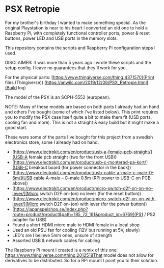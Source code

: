 
# PSX Retropie

For my brother's birthday I wanted to make something special. As the original Playstation is near to his heart I converted an old one to hold a Raspberry Pi, with completely functional controller ports, power & reset buttons, power LED and USB ports in the memory slots.

This repository contains the scripts and Raspberry Pi configuration steps I used.

DISCLAIMER: It was more than 5 years ago I wrote these scripts and the setup config. I leave no guarantees that they'll work for you.

For the physical parts:
[https://www.thingiverse.com/thing:4371570](Print files (Thingiverse))
[https://anwilc.com/2019/12/06/PSX_Retropie.html](Build log)

The model of the PSX is an SCPH-5552 (european). 

NOTE: Many of these models are based on both parts I already had on hand and others I've bought (some of which I've listed below). This print requires you to modify the PSX case itself quite a bit to make them fit (USB ports, cooling fan and more). This is not a straight & easy build but it might make a good start.

These were some of the parts I've bought for this project from a swedish electronics store, some I already had on hand.

- [https://www.electrokit.com/en/product/usb-a-female-pcb-straight/](USB-A female pcb straight (two for the front USB))
- [https://www.electrokit.com/en/product/usb-c-monterad-pa-kort/](USB-C breakout board (for power connector in the back))
- [https://www.electrokit.com/en/product/usb-cable-a-male-c-male-0-5m/](USB cable A-male – C-male 0.5m (RPi power to USB-C on PCB above))
- [https://www.electrokit.com/en/product/micro-switch-d2f-on-on-no-lever/](Micro switch D2F on-(on) no lever (for the reset button))
- [https://www.electrokit.com/en/product/micro-switch-d2f-on-on-with-lever/](Micro switch D2F on-(on) with lever (for the power button))
- [https://japanspelshop.se/index.php?route=product/product&path=185_72_161&product_id=6769](PS1 / PS2 adapter for USB)
- Found a short HDMI micro male to HDMI female in a local shop
- Used an old PSU fan for cooling (12V but running at 5V, slowly)
- LED's are I believe 5mm ones, unsure of strength
- Assorted USB & network cables for cabling

The Raspberry Pi mount I created is a remix of this one:
https://www.thingiverse.com/thing:2012518That model does not allow for derivatives to be distributed. So for a RPi mount I point you to their solution.
